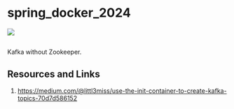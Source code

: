 # spring_docker_2024

[![](https://img.shields.io/badge/bitnami-kafka-lightgray.svg)](https://hub.docker.com/r/bitnami/kafka)


##

Kafka without Zookeeper.

## Resources and Links

1. https://medium.com/@littl3miss/use-the-init-container-to-create-kafka-topics-70d7d586152